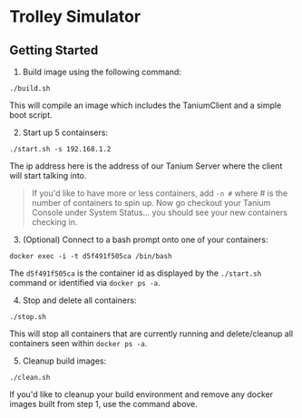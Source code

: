 # Trolley Simulator

## Getting Started

1. Build image using the following command:
```
./build.sh
```
This will compile an image which includes the TaniumClient and a simple boot script.

2. Start up 5 containsers:
```
./start.sh -s 192.168.1.2
```
The ip address here is the address of our Tanium Server where the client will start talking into.
> If you'd like to have more or less containers, add `-n #` where # is the number of containers to spin up.
Now go checkout your Tanium Console under System Status... you should see your new containers checking in.

3. (Optional) Connect to a bash prompt onto one of your containers:
```
docker exec -i -t d5f491f505ca /bin/bash
```
The `d5f491f505ca` is the container id as displayed by the `./start.sh` command or identified via `docker ps -a`.

4. Stop and delete all containers:
```
./stop.sh
```
This will stop all containers that are currently running and delete/cleanup all containers seen within `docker ps -a`.

5. Cleanup build images:
```
./clean.sh
```
If you'd like to cleanup your build environment and remove any docker images built from step 1, use the command above.
